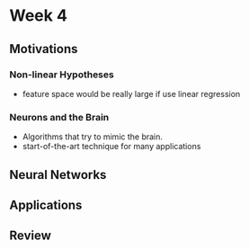 # Week 4

## Motivations
### Non-linear Hypotheses
 - feature space would be really large if use linear regression

### Neurons and the Brain
 - Algorithms that try to mimic the brain.
 - start-of-the-art technique for many applications
 

## Neural Networks

## Applications

## Review
